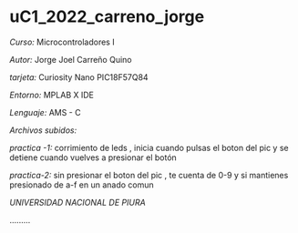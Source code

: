 # uC1_2022_carreno_jorge

*Curso:* Microcontroladores I

*Autor:* Jorge Joel Carreño Quino

*tarjeta:* Curiosity Nano PIC18F57Q84

*Entorno:* MPLAB X IDE

*Lenguaje:* AMS - C

*Archivos  subidos:*

*practica -1:*  corrimiento de leds , inicia cuando pulsas el boton del pic  y se detiene cuando vuelves a presionar el botón

*practica-2:* sin presionar el boton del pic , te cuenta de 0-9 y si mantienes presionado de a-f  en un anado comun 

*UNIVERSIDAD NACIONAL DE PIURA*

.........
